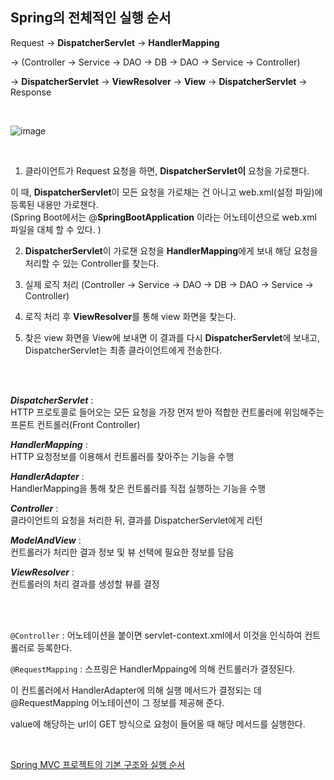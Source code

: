 ## Spring의 전체적인 실행 순서
Request → **DispatcherServlet** → **HandlerMapping**

→ (Controller → Service → DAO → DB → DAO → Service → Controller)

→ **DispatcherServlet** → **ViewResolver** → **View** → **DispatcherServlet** → Response

<br>

![image](https://user-images.githubusercontent.com/74857364/150326371-b191c328-f337-435d-a817-5745f64d1e9a.png)

<br>

1. 클라이언트가 Request 요청을 하면, **DispatcherServlet이** 요청을 가로챈다.

이 때, **DispatcherServlet**이 모든 요청을 가로채는 건 아니고 web.xml(설정 파일)에 등록된 내용만 가로챈다.    
(Spring Boot에서는 @**SpringBootApplication** 이라는 어노테이션으로 web.xml 파일을 대체 할 수 있다. )

2. **DispatcherServlet**이 가로챈 요청을 **HandlerMapping**에게 보내 해당 요청을 처리할 수 있는 Controller를 찾는다.

3. 실제 로직 처리 (Controller -> Service -> DAO -> DB -> DAO -> Service -> Controller)

4. 로직 처리 후 **ViewResolver**를 통해 view 화면을 찾는다.

5. 찾은 view 화면을 View에 보내면 이 결과를 다시 **DispatcherServlet**에 보내고, DispatcherServlet는 최종 클라이언트에게 전송한다.

<br>
</br>

***DispatcherServlet*** :           
HTTP 프로토콜로 들어오는 모든 요청을 가장 먼저 받아 적합한 컨트롤러에 위임해주는 프론트 컨트롤러(Front Controller)

***HandlerMapping*** :            
HTTP 요청정보를 이용해서 컨트롤러를 찾아주는 기능을 수행

***HandlerAdapter*** :        
HandlerMapping을 통해 찾은 컨트롤러를 직접 실행하는 기능을 수행

***Controller*** :           
클라이언트의 요청을 처리한 뒤, 결과를 DispatcherServlet에게 리턴

***ModelAndView*** :            
컨트롤러가 처리한 결과 정보 및 뷰 선택에 필요한 정보를 담음

***ViewResolver*** :                
컨트롤러의 처리 결과를 생성할 뷰를 결정

<br>
</br>

`@Controller` : 어노테이션을 붙이면 servlet-context.xml에서 이것을 인식하여 컨트롤러로 등록한다.


`@RequestMapping` : 스프링은 HandlerMppaing에 의해 컨트롤러가 결정된다.

이 컨트롤러에서 HandlerAdapter에 의해 실행 메서드가 결정되는 데 @RequestMapping 어노테이션이 그 정보를 제공해 준다.

value에 해당하는 url이 GET 방식으로 요청이 들어올 때 해당 메서드를 실행한다.

<br>

[Spring MVC 프로젝트의 기본 구조와 실행 순서](https://devpad.tistory.com/24)

<br>